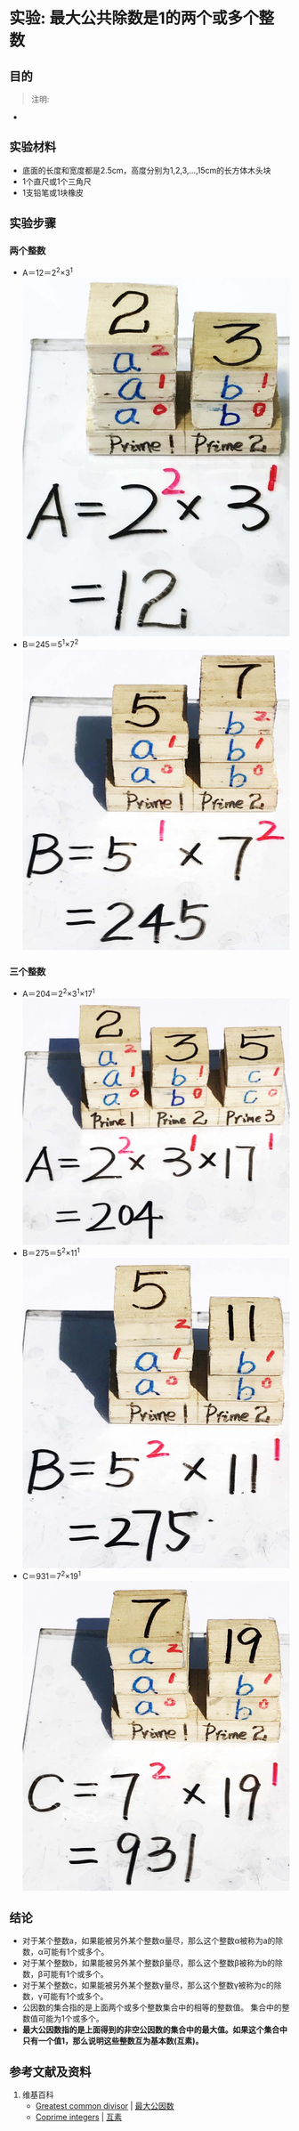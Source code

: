 # 实验: 最大公共除数是1的两个或多个整数

## 目的

> 注明:
>  
- 

## 实验材料

- 底面的长度和宽度都是2.5cm，高度分别为1,2,3,...,15cm的长方体木头块
- 1个直尺或1个三角尺
- 1支铅笔或1块橡皮

## 实验步骤

### 两个整数 
- A＝12＝2<sup>2</sup>×3<sup>1</sup>
![](/images/数论/基本数和合成数/最大公共除数是1的两个或多个整数/1a1.jpg)
- B＝245＝5<sup>1</sup>×7<sup>2</sup>
![](/images/数论/基本数和合成数/最大公共除数是1的两个或多个整数/1a2.jpg)

### 三个整数
- A＝204＝2<sup>2</sup>×3<sup>1</sup>×17<sup>1</sup>
![](/images/数论/基本数和合成数/最大公共除数是1的两个或多个整数/2a1.jpg)
- B＝275＝5<sup>2</sup>×11<sup>1</sup>
![](/images/数论/基本数和合成数/最大公共除数是1的两个或多个整数/2a2.jpg)
- C＝931＝7<sup>2</sup>×19<sup>1</sup>
![](/images/数论/基本数和合成数/最大公共除数是1的两个或多个整数/2a3.jpg)

## 结论

- 对于某个整数a，如果能被另外某个整数α量尽，那么这个整数α被称为a的除数，α可能有1个或多个。
- 对于某个整数b，如果能被另外某个整数β量尽，那么这个整数β被称为b的除数，β可能有1个或多个。
- 对于某个整数c，如果能被另外某个整数γ量尽，那么这个整数γ被称为c的除数，γ可能有1个或多个。
- 公因数的集合指的是上面两个或多个整数集合中的相等的整数值。 集合中的整数值可能为1个或多个。
- **最大公因数指的是上面得到的非空公因数的集合中的最大值。如果这个集合中只有一个值1，那么说明这些整数互为基本数(互素)。**

## 参考文献及资料

1. 维基百科
	- [Greatest common divisor](https://en.wikipedia.org/wiki/Greatest_common_divisor) | [最大公因数](https://zh.wikipedia.org/wiki/最大公因数) 
	- [Coprime integers](https://en.wikipedia.org/wiki/Coprime_integers) | [互素](https://zh.wikipedia.org/wiki/互素) 




